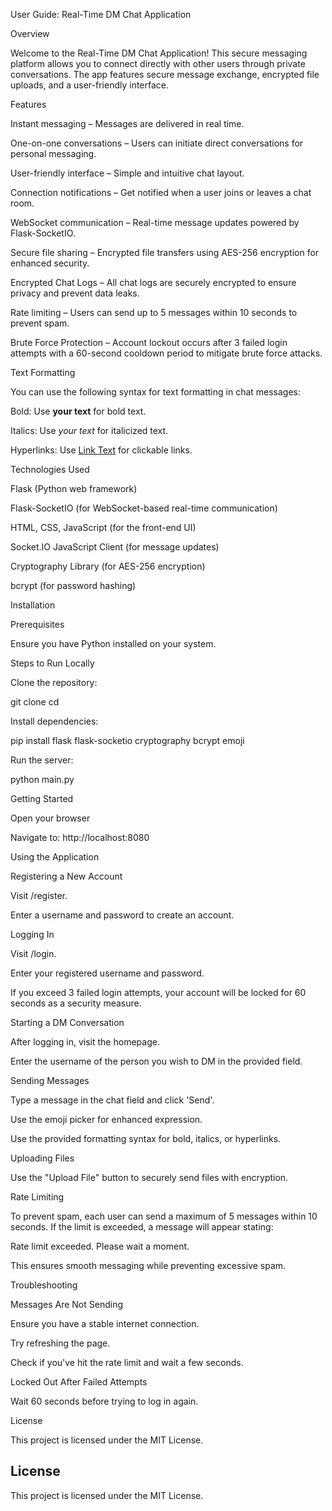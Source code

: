 User Guide: Real-Time DM Chat Application



Overview

Welcome to the Real-Time DM Chat Application! This secure messaging platform allows you to connect directly with other users through private conversations. The app features secure message exchange, encrypted file uploads, and a user-friendly interface.

Features

Instant messaging – Messages are delivered in real time.

One-on-one conversations – Users can initiate direct conversations for personal messaging.

User-friendly interface – Simple and intuitive chat layout.

Connection notifications – Get notified when a user joins or leaves a chat room.

WebSocket communication – Real-time message updates powered by Flask-SocketIO.

Secure file sharing – Encrypted file transfers using AES-256 encryption for enhanced security.

Encrypted Chat Logs – All chat logs are securely encrypted to ensure privacy and prevent data leaks.

Rate limiting – Users can send up to 5 messages within 10 seconds to prevent spam.

Brute Force Protection – Account lockout occurs after 3 failed login attempts with a 60-second cooldown period to mitigate brute force attacks.

Text Formatting

You can use the following syntax for text formatting in chat messages:

Bold: Use **your text** for bold text.

Italics: Use *your text* for italicized text.

Hyperlinks: Use [Link Text](URL) for clickable links.

Technologies Used

Flask (Python web framework)

Flask-SocketIO (for WebSocket-based real-time communication)

HTML, CSS, JavaScript (for the front-end UI)

Socket.IO JavaScript Client (for message updates)

Cryptography Library (for AES-256 encryption)

bcrypt (for password hashing)

Installation

Prerequisites

Ensure you have Python installed on your system.

Steps to Run Locally

Clone the repository:

git clone <your-repository-url>
cd <your-repository-folder>

Install dependencies:

pip install flask flask-socketio cryptography bcrypt emoji

Run the server:

python main.py

Getting Started

Open your browser

Navigate to: http://localhost:8080

Using the Application

Registering a New Account

Visit /register.

Enter a username and password to create an account.

Logging In

Visit /login.

Enter your registered username and password.

If you exceed 3 failed login attempts, your account will be locked for 60 seconds as a security measure.

Starting a DM Conversation

After logging in, visit the homepage.

Enter the username of the person you wish to DM in the provided field.

Sending Messages

Type a message in the chat field and click 'Send'.

Use the emoji picker for enhanced expression.

Use the provided formatting syntax for bold, italics, or hyperlinks.

Uploading Files

Use the "Upload File" button to securely send files with encryption.

Rate Limiting

To prevent spam, each user can send a maximum of 5 messages within 10 seconds. If the limit is exceeded, a message will appear stating:

Rate limit exceeded. Please wait a moment.

This ensures smooth messaging while preventing excessive spam.

Troubleshooting

Messages Are Not Sending

Ensure you have a stable internet connection.

Try refreshing the page.

Check if you've hit the rate limit and wait a few seconds.

Locked Out After Failed Attempts

Wait 60 seconds before trying to log in again.

License

This project is licensed under the MIT License.

## License
This project is licensed under the MIT License.



